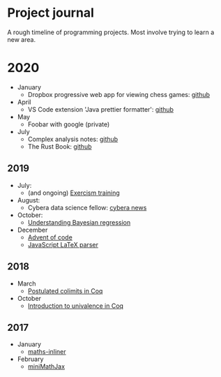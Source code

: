 # Project journal

A rough timeline of programming projects.
Most involve trying to learn a new area.

# 2020

* January
  * Dropbox progressive web app for viewing chess games: [github](https://github.com/mwpb/chesslogbook-dropbox)
* April
  * VS Code extension 'Java prettier formatter': [github](https://github.com/mwpb/java-prettier-formatter)
* May
  * Foobar with google (private)
* July
  * Complex analysis notes: [github](https://github.com/mwpb/notes-complex-analysis)
  * The Rust Book: [github](https://github.com/mwpb/the-rust-book)

## 2019

* July:
  * (and ongoing) [Exercism training](https://exercism.io/profiles/mwpb)
* August:
  * Cybera data science fellow: [cybera news](https://www.cybera.ca/news-and-events/news/cybera-wraps-up-data-science-industry-fellowships/)
* October: 
  * [Understanding Bayesian regression](https://github.com/mwpb/bayesian-regression)
* December
  * [Advent of code](https://github.com/mwpb/adventOfCode2019)
  * [JavaScript LaTeX parser](https://github.com/mwpb/latex-parser)
  
## 2018

* March
  * [Postulated colimits in Coq](https://github.com/mwpb/postulated-colimits-in-coq)
* October
  * [Introduction to univalence in Coq](https://github.com/mwpb/introduction-univalence-coq/blob/master/README.md)

## 2017

* January
  * [maths-inliner](https://github.com/mwpb/maths-inliner)
* February
  * [miniMathJax](https://github.com/mwpb/miniMathJax)

